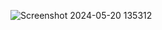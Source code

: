 ![Screenshot 2024-05-20 135312](https://github.com/Yazan-Alsade/Task-Two-ToDoList/assets/101366183/25578c0a-9ee1-441f-b9bd-ab445ec343bd)
